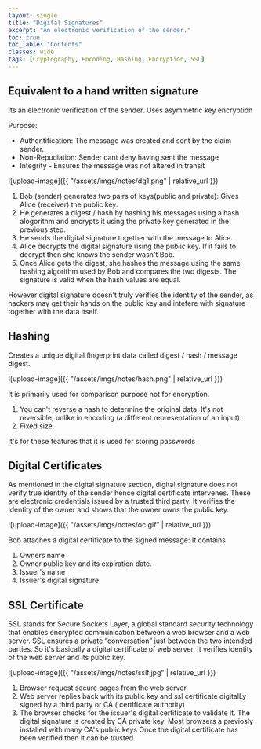 ```yaml
---
layout: single
title: "Digital Signatures"
excerpt: "An electronic verification of the sender."
toc: true
toc_lable: "Contents"
classes: wide
tags: [Cryptography, Encoding, Hashing, Encryption, SSL]
---
```


## Equivalent to a hand written signature

Its an electronic verification of the sender.  Uses asymmetric key encryption

Purpose:
* Authentification: The message was created and sent by the claim sender.
* Non-Repudiation: Sender cant deny having  sent the message
* Integrity - Ensures the message was not altered in transit

![upload-image]({{ "/assets/imgs/notes/dg1.png" | relative_url }})

1. Bob (sender) generates two pairs of keys(public and private): Gives Alice (receiver) the public key.
2. He generates a digest / hash by hashing his messages using a hash alogorithm and encrypts it using the private key generated in the previous step.
3. He sends the digital signature together with the message to Alice.
4. Alice decrypts the digital signature using the public key. If it fails to decrypt then she knows the sender wasn't Bob.
5. Once Alice gets the digest, she hashes the message using the same hashing algorithm used by Bob and compares the two digests.
The signature is valid when the hash values are equal.

However digital signature doesn't truly verifies the identity of the sender, as hackers may get their hands on the public key and intefere with signature together with the data itself.

## Hashing

Creates a unique digital fingerprint data called digest / hash / message digest.

![upload-image]({{ "/assets/imgs/notes/hash.png" | relative_url }})

It is primarily used for comparison purpose not for encryption.
 1. You can't reverse a hash to determine the original data. It's not reversible, unlike in encoding (a different representation of an input).
 2. Fixed size.

It's for these features that it is used for storing passwords

## Digital Certificates

As mentioned in the digital signature section, digital signature does not verify true identity of the sender hence digital certificate intervenes. 
These are electronic credentials issued by a trusted third party. It verifies the identity of the owner and shows that the owner owns the public key.

![upload-image]({{ "/assets/imgs/notes/oc.gif" | relative_url }})

Bob attaches a digital certificate to the signed message:
It contains
1. Owners name
2. Owner public key and its expiration date.
3. Issuer's name
4. Issuer's digital signature


## SSL Certificate

SSL stands for Secure Sockets Layer, a global standard security technology that enables encrypted communication between a web browser and a web server.
SSL ensures a private “conversation” just between the two intended parties. So it's basically a digital certificate of web server. It verifies identity of the web server and its public key.

![upload-image]({{ "/assets/imgs/notes/sslf.jpg" | relative_url }})

1. Browser request secure pages from the web server.
2. Web server replies back with its public key and ssl certificate digitalLy signed by a third party or CA ( certificate authotity)
3. The browser checks for the issuer's digital certificate to validate it. The digital signature is created by CA private key.
   Most browsers a previosly installed with many CA's public keys
 Once the digital certificate has been verified then it can be trusted

